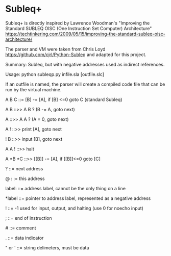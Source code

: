 # Subleq+

Subleq+ is directly inspired by Lawrence Woodman's "Improving the Standard SUBLEQ OISC (One Instruction Set Computer) Architecture"
https://techtinkering.com/2009/05/15/improving-the-standard-subleq-oisc-architecture/

The parser and VM were taken from Chris Loyd https://github.com/cjrl/Python-Subleq and adapted for this project.

Summary:  Subleq, but with negative addresses used as indirect references.

Usage:  python subleqp.py infile.sla [outfile.slc]

If an outfile is named, the parser will create a compiled code file that can be run by the virtual machine.

 A B C ::=   [B] -= [A], if [B] <=0 goto C (standard Subleq)
 
 A B   ::>>   A B ?  (B -= A, goto next)
 
 A     ::>>   A A ?  (A = 0, goto next)
 
 A !   ::>>   print [A], goto next
 
 ! B   ::>>   input [B], goto next
 
 A A ! ::>>   halt
 
 A \*B \*C ::>> [[B]] -= [A], if [[B]]<=0 goto [C]

 ? ::= next address
 
 @ : := this address
 
 label: ::= address label, cannot be the only thing on a line
 
 \*label ::=  pointer to address label, represented as a negative address
 
 ! ::= -1 used for input, output, and halting (use 0 for noecho input)
 
 ;  ::=  end of instruction
 
 \#  ::=  comment
 
 . ::=  data indicator
 
 " or ' ::= string delimeters, must be data
